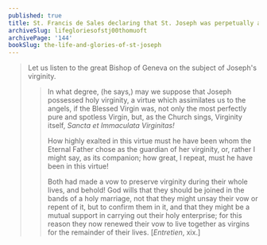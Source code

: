 ```yaml
---
published: true
title: St. Francis de Sales declaring that St. Joseph was perpetually a virgin as well
archiveSlug: lifegloriesofstj00thomuoft
archivePage: '144'
bookSlug: the-life-and-glories-of-st-joseph
---
```


> Let us listen to the great Bishop of Geneva on the subject of Joseph's virginity.
>
>> In what degree, (he says,) may we suppose that Joseph possessed holy virginity, a virtue which assimilates us to the angels, if the Blessed Virgin was, not only the most perfectly pure and spotless Virgin, but, as the Church sings, Virginity itself, *Sancta et Immaculata Virginitas!*
>>
>> How highly exalted in this virtue must he have been whom the Eternal Father chose as the guardian of her virginity, or, rather I might say, as its companion; how great, I repeat, must he have been in this virtue!
>>
>> Both had made a vow to preserve virginity during their whole lives, and behold! God wills that they should be joined in the bands of a holy marriage, not that they might unsay their vow or repent of it, but to confirm them in it, and that they might be a mutual support in carrying out their holy enterprise; for this reason they now renewed their vow to live together as virgins for the remainder of their lives. [*Entretien*, xix.]
